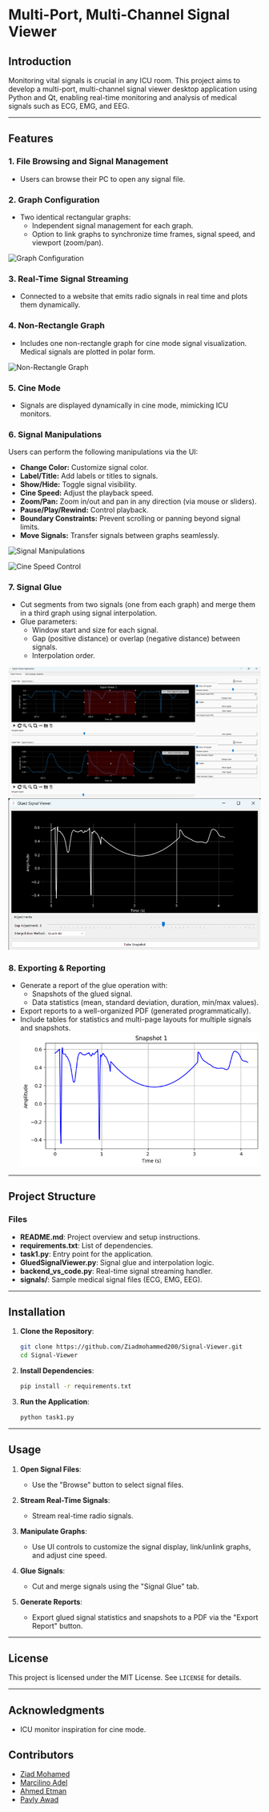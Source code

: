 # Multi-Port, Multi-Channel Signal Viewer

## Introduction
Monitoring vital signals is crucial in any ICU room. This project aims to develop a multi-port, multi-channel signal viewer desktop application using Python and Qt, enabling real-time monitoring and analysis of medical signals such as ECG, EMG, and EEG.

---

## Features

### 1. **File Browsing and Signal Management**
- Users can browse their PC to open any signal file.



### 2. **Graph Configuration**
- Two identical rectangular graphs:
  - Independent signal management for each graph.
  - Option to link graphs to synchronize time frames, signal speed, and viewport (zoom/pan).

![Graph Configuration](https://github.com/Ziadmohammed200/Signal-Viewer/blob/c2e0ff803b3f8a175e33c285577219df036697ce/images/viewers.png)

### 3. **Real-Time Signal Streaming**
- Connected to a website that emits radio signals in real time and plots them dynamically.

### 4. **Non-Rectangle Graph**
- Includes one non-rectangle graph for cine mode signal visualization. Medical signals are plotted in polar form.

![Non-Rectangle Graph](https://github.com/Ziadmohammed200/Signal-Viewer/blob/c2e0ff803b3f8a175e33c285577219df036697ce/images/nonrectangularandreal.png)

### 5. **Cine Mode**
- Signals are displayed dynamically in cine mode, mimicking ICU monitors.



### 6. **Signal Manipulations**
Users can perform the following manipulations via the UI:
- **Change Color:** Customize signal color.
- **Label/Title:** Add labels or titles to signals.
- **Show/Hide:** Toggle signal visibility.
- **Cine Speed:** Adjust the playback speed.
- **Zoom/Pan:** Zoom in/out and pan in any direction (via mouse or sliders).
- **Pause/Play/Rewind:** Control playback.
- **Boundary Constraints:** Prevent scrolling or panning beyond signal limits.
- **Move Signals:** Transfer signals between graphs seamlessly.

![Signal Manipulations](https://github.com/Ziadmohammed200/Signal-Viewer/blob/c2e0ff803b3f8a175e33c285577219df036697ce/images/changecolor.png)

![Cine Speed Control](https://github.com/Ziadmohammed200/Signal-Viewer/blob/c2e0ff803b3f8a175e33c285577219df036697ce/images/changespeed.png)

### 7. **Signal Glue**
- Cut segments from two signals (one from each graph) and merge them in a third graph using signal interpolation.
- Glue parameters:
  - Window start and size for each signal.
  - Gap (positive distance) or overlap (negative distance) between signals.
  - Interpolation order.

![Signal Glue Operation](https://github.com/Ziadmohammed200/Multi-Channel-Signal-Viewer/blob/d1f3cccfff5477b925553d7897f7faa2daff6dc5/images/glue1.png)
![Signal Glue Operation2](https://github.com/Ziadmohammed200/Multi-Channel-Signal-Viewer/blob/d1f3cccfff5477b925553d7897f7faa2daff6dc5/images/glue2.png)
### 8. **Exporting & Reporting**
- Generate a report of the glue operation with:
  - Snapshots of the glued signal.
  - Data statistics (mean, standard deviation, duration, min/max values).
- Export reports to a well-organized PDF (generated programmatically).
- Include tables for statistics and multi-page layouts for multiple signals and snapshots.
 ![Signal Glue Snaps](https://github.com/Ziadmohammed200/Multi-Channel-Signal-Viewer/blob/a88655416ef3c4653b1eb8c07bf7c2c1d64e129a/snapshot_1.png)


---

## Project Structure

### Files
- **README.md**: Project overview and setup instructions.
- **requirements.txt**: List of dependencies.
- **task1.py**: Entry point for the application.
- **GluedSignalViewer.py**: Signal glue and interpolation logic.
- **backend_vs_code.py**: Real-time signal streaming handler.
- **signals/**: Sample medical signal files (ECG, EMG, EEG).

---

## Installation

1. **Clone the Repository**:
   ```bash
   git clone https://github.com/Ziadmohammed200/Signal-Viewer.git
   cd Signal-Viewer
   ```

2. **Install Dependencies**:
   ```bash
   pip install -r requirements.txt
   ```

3. **Run the Application**:
   ```bash
   python task1.py
   ```

---

## Usage

1. **Open Signal Files**:
   - Use the "Browse" button to select signal files.
   
    

2. **Stream Real-Time Signals**:
   - Stream real-time radio signals.

     

3. **Manipulate Graphs**:
   - Use UI controls to customize the signal display, link/unlink graphs, and adjust cine speed.

     
4. **Glue Signals**:
   - Cut and merge signals using the "Signal Glue" tab.

    
5. **Generate Reports**:
   - Export glued signal statistics and snapshots to a PDF via the "Export Report" button.

     
---

## License
This project is licensed under the MIT License. See `LICENSE` for details.

---

## Acknowledgments
- ICU monitor inspiration for cine mode.
## Contributors
- [Ziad Mohamed](https://github.com/Ziadmohammed200) 
- [Marcilino Adel](https://github.com/marcilino-adel)
- [Ahmed Etman](https://github.com/AhmedEtma)
- [Pavly Awad](https://github.com/PavlyAwad)

